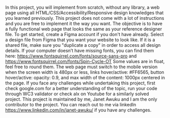 In this project, you will implement from scratch, without any library, a web page using all HTML/CSS/Accessibility/Responsive design knowledges that you learned previously.
This project does not come with a lot of instructions and you are free to implement it the way you want.
The objective is to have a fully functional web page that looks the same as your reference designer file.
To get started, create a Figma account if you don't have already. 
Select a design file from Figma that you want your website to look like.
If it is a shared file, make sure you "duplicate a copy" in order to access all design details. 
If your computer doesn’t have missing fonts, you can find them here: https://www.fontsquirrel.com/fonts/source-sans-pro and https://www.fontsquirrel.com/fonts/Spin-Cycle-OT
Some values are in float, feel free to round them.
The web page must switch to the mobile version when the screen width is 480px or less, links hover/active: #FF6565, button hover/active: opacity: 0.9, and max width of the content: 1000px centered in the page.
If you face any challenges while undertaking this project, first check google.com for a better understanding of the topic, run your code through WC3 validator or check alx on Youtube for a similarly solved project.
This project is maintained by me, Janet Awuku and I am the only contributor to the project. You can reach out to me via linkedIn https://www.linkedin.com/in/janet-awuku/ if you have any challenges.
